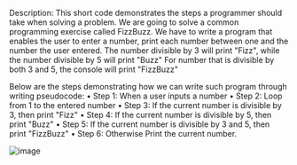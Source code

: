 Description:
This short code demonstrates the steps a programmer should take when solving a problem. 
We are going to solve a common programming exercise called FizzBuzz. 
We have to write a program that enables the user to enter a number, print each number between one and the number the user entered.
The number divisible by 3 will print "Fizz", while the number divisible by 5 will print "Buzz"
For number that is divisible by both 3 and 5, the console will print "FizzBuzz"

Below are the steps demonstrating how we can write such program through writing pseudocode:
	• Step 1: When a user inputs a number
	• Step 2: Loop from 1 to the entered number
	• Step 3: If the current number is divisible by 3, then print "Fizz"
	• Step 4: If the current number is divisible by 5, then print "Buzz"
	• Step 5: If the current number is divisible by 3 and 5, then print "FizzBuzz"
  • Step 6: Otherwise Print the current number. 

  
![image](https://github.com/asyikin22/JS-Conditional-FizzBuzz/assets/148519441/93d713d9-98b7-4052-84b0-83577e3664be)

